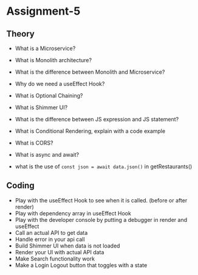 # Assignment-5

## Theory

- What is a Microservice?

- What is Monolith architecture?

- What is the difference between Monolith and Microservice?

- Why do we need a useEffect Hook?

- What is Optional Chaining?

- What is Shimmer UI?

- What is the difference between JS expression and JS statement?

- What is Conditional Rendering, explain with a code example

- What is CORS?

- What is async and await?

- what is the use of `const json = await data.json()` in getRestaurants()

## Coding

- Play with the useEffect Hook to see when it is called. (before or after render)
- Play with dependency array in useEffect Hook
- Play with the developer console by putting a debugger in render and useEffect
- Call an actual API to get data
- Handle error in your api call
- Build Shimmer UI when data is not loaded
- Render your UI with actual API data
- Make Search functionality work
- Make a Login Logout button that toggles with a state

